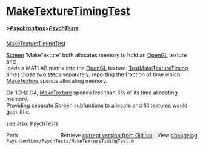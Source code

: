 # [MakeTextureTimingTest](MakeTextureTimingTest)
##### >[Psychtoolbox](Psychtoolbox)>[PsychTests](PsychTests)

[MakeTextureTimingTest](MakeTextureTimingTest)  
  
[Screen](Screen) 'MakeTexture' both allocates memory to hold an [OpenGL](OpenGL) texture and  
loads a MATLAB matrix into the [OpenGL](OpenGL) texture. [TestMakeTextureTiming](TestMakeTextureTiming)  
times those two steps separately, reporting the fraction of time which  
[MakeTexture](MakeTexture) spends allocating memory.     
  
On 1GHz G4, [MakeTexture](MakeTexture) spends less than 3% of its time allocating memory.  
Providing separate [Screen](Screen) subfuntions to allocate and fill textures would  
gain little.  
  
see also: [PsychTests](PsychTests)  




<div class="code_header" style="text-align:right;">
  <span style="float:left;">Path&nbsp;&nbsp;</span> <span class="counter">Retrieve <a href=
  "https://raw.github.com/Psychtoolbox-3/Psychtoolbox-3/beta/Psychtoolbox/PsychTests/MakeTextureTimingTest.m">current version from GitHub</a> | View <a href=
  "https://github.com/Psychtoolbox-3/Psychtoolbox-3/commits/beta/Psychtoolbox/PsychTests/MakeTextureTimingTest.m">changelog</a></span>
</div>
<div class="code">
  <code>Psychtoolbox/PsychTests/MakeTextureTimingTest.m</code>
</div>

